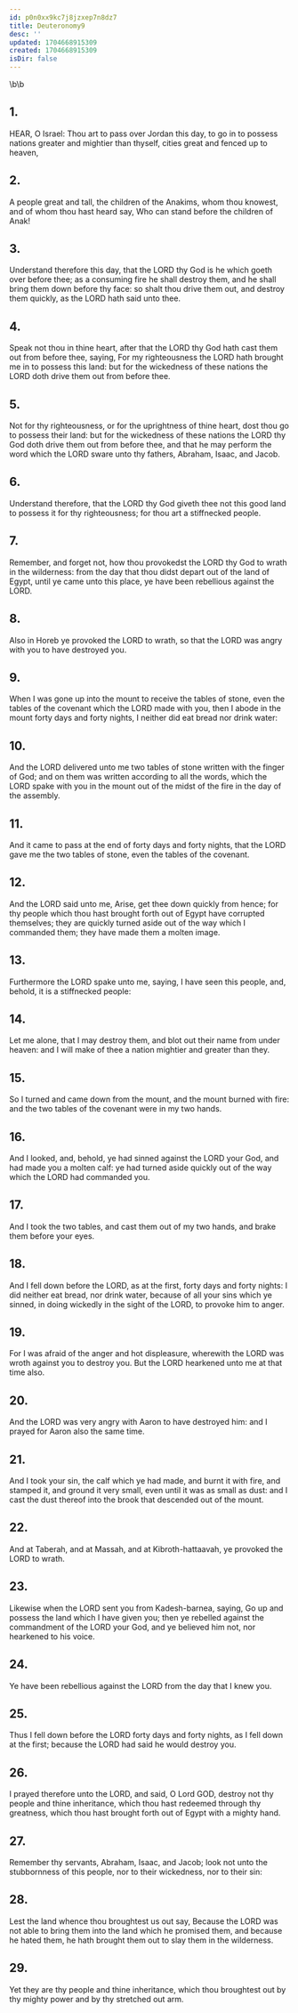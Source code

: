 ```yaml
---
id: p0n0xx9kc7j8jzxep7n8dz7
title: Deuteronomy9
desc: ''
updated: 1704668915309
created: 1704668915309
isDir: false
---
```

\b\b
## 1.
HEAR, O Israel: Thou art to pass over Jordan this day, to go in to possess nations greater and mightier than thyself, cities great and fenced up to heaven,
## 2.
A people great and tall, the children of the Anakims, whom thou knowest, and of whom thou hast heard say, Who can stand before the children of Anak!
## 3.
Understand therefore this day, that the LORD thy God is he which goeth over before thee; as a consuming fire he shall destroy them, and he shall bring them down before thy face: so shalt thou drive them out, and destroy them quickly, as the LORD hath said unto thee.
## 4.
Speak not thou in thine heart, after that the LORD thy God hath cast them out from before thee, saying, For my righteousness the LORD hath brought me in to possess this land: but for the wickedness of these nations the LORD doth drive them out from before thee.
## 5.
Not for thy righteousness, or for the uprightness of thine heart, dost thou go to possess their land: but for the wickedness of these nations the LORD thy God doth drive them out from before thee, and that he may perform the word which the LORD sware unto thy fathers, Abraham, Isaac, and Jacob.
## 6.
Understand therefore, that the LORD thy God giveth thee not this good land to possess it for thy righteousness; for thou art a stiffnecked people.
## 7.
Remember, and forget not, how thou provokedst the LORD thy God to wrath in the wilderness: from the day that thou didst depart out of the land of Egypt, until ye came unto this place, ye have been rebellious against the LORD.
## 8.
Also in Horeb ye provoked the LORD to wrath, so that the LORD was angry with you to have destroyed you.
## 9.
When I was gone up into the mount to receive the tables of stone, even the tables of the covenant which the LORD made with you, then I abode in the mount forty days and forty nights, I neither did eat bread nor drink water:
## 10.
And the LORD delivered unto me two tables of stone written with the finger of God; and on them was written according to all the words, which the LORD spake with you in the mount out of the midst of the fire in the day of the assembly.
## 11.
And it came to pass at the end of forty days and forty nights, that the LORD gave me the two tables of stone, even the tables of the covenant.
## 12.
And the LORD said unto me, Arise, get thee down quickly from hence; for thy people which thou hast brought forth out of Egypt have corrupted themselves; they are quickly turned aside out of the way which I commanded them; they have made them a molten image.
## 13.
Furthermore the LORD spake unto me, saying, I have seen this people, and, behold, it is a stiffnecked people:
## 14.
Let me alone, that I may destroy them, and blot out their name from under heaven: and I will make of thee a nation mightier and greater than they.
## 15.
So I turned and came down from the mount, and the mount burned with fire: and the two tables of the covenant were in my two hands.
## 16.
And I looked, and, behold, ye had sinned against the LORD your God, and had made you a molten calf: ye had turned aside quickly out of the way which the LORD had commanded you.
## 17.
And I took the two tables, and cast them out of my two hands, and brake them before your eyes.
## 18.
And I fell down before the LORD, as at the first, forty days and forty nights: I did neither eat bread, nor drink water, because of all your sins which ye sinned, in doing wickedly in the sight of the LORD, to provoke him to anger.
## 19.
For I was afraid of the anger and hot displeasure, wherewith the LORD was wroth against you to destroy you.  But the LORD hearkened unto me at that time also.
## 20.
And the LORD was very angry with Aaron to have destroyed him: and I prayed for Aaron also the same time.
## 21.
And I took your sin, the calf which ye had made, and burnt it with fire, and stamped it, and ground it very small, even until it was as small as dust: and I cast the dust thereof into the brook that descended out of the mount.
## 22.
And at Taberah, and at Massah, and at Kibroth-hattaavah, ye provoked the LORD to wrath.
## 23.
Likewise when the LORD sent you from Kadesh-barnea, saying, Go up and possess the land which I have given you; then ye rebelled against the commandment of the LORD your God, and ye believed him not, nor hearkened to his voice.
## 24.
Ye have been rebellious against the LORD from the day that I knew you.
## 25.
Thus I fell down before the LORD forty days and forty nights, as I fell down at the first; because the LORD had said he would destroy you.
## 26.
I prayed therefore unto the LORD, and said, O Lord GOD, destroy not thy people and thine inheritance, which thou hast redeemed through thy greatness, which thou hast brought forth out of Egypt with a mighty hand.
## 27.
Remember thy servants, Abraham, Isaac, and Jacob; look not unto the stubbornness of this people, nor to their wickedness, nor to their sin:
## 28.
Lest the land whence thou broughtest us out say, Because the LORD was not able to bring them into the land which he promised them, and because he hated them, he hath brought them out to slay them in the wilderness.
## 29.
Yet they are thy people and thine inheritance, which thou broughtest out by thy mighty power and by thy stretched out arm.
